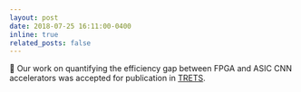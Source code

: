 ```yaml
---
layout: post
date: 2018-07-25 16:11:00-0400
inline: true
related_posts: false
---
```


:scroll: Our work on quantifying the efficiency gap between FPGA and ASIC CNN accelerators was accepted for publication in [TRETS](https://dl.acm.org/journal/trets).
